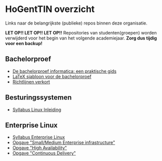 # HoGentTIN overzicht

Links naar de belangrijkste (publieke) repos binnen deze organisatie.

**LET OP!! LET OP!! LET OP!!** Repositories van studenten(groepen) worden verwijderd voor het begin van het volgende academiejaar. **Zorg dus tijdig voor een backup!**

## Bachelorproef

- [De bachelorproef informatica: een praktische gids](https://github.com/HoGentTIN/bachproef-gids/)
- [LaTeX sjabloon voor de bachelorproef](https://github.com/HoGentTIN/bachproef-latex-sjabloon)
- [Richtlijnen verkort](https://github.com/HoGentTIN/bachproef-richtlijnen-verkort)

## Besturingssystemen

- [Syllabus Linux Inleiding](https://github.com/HoGentTIN/ilnx-syllabus)

## Enterprise Linux

- [Syllabus Enterprise Linux](https://github.com/HoGentTIN/elnx-syllabus)
- [Opgave "Small/Medium Enterprise infrastructure"](https://github.com/HoGentTIN/elnx-sme)
- [Opgave "High Availability"](https://github.com/HoGentTIN/elnx-ha)
- [Opgave "Continuous Delivery"](https://github.com/HoGentTIN/elnx-cd)
